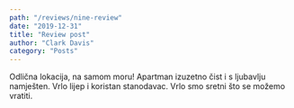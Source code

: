 ```yaml
---
path: "/reviews/nine-review"
date: "2019-12-31"
title: "Review post"
author: "Clark Davis"
category: "Posts"
---
```


Odlična lokacija, na samom moru! Apartman izuzetno čist i s ljubavlju namješten. Vrlo lijep i koristan stanodavac. Vrlo smo sretni što se možemo vratiti.
